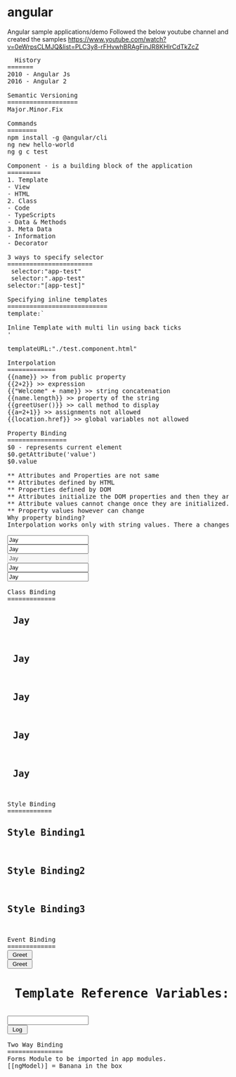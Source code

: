 # angular
Angular sample applications/demo
Followed the below youtube channel and created the samples
https://www.youtube.com/watch?v=0eWrpsCLMJQ&list=PLC3y8-rFHvwhBRAgFinJR8KHIrCdTkZcZ

<PRE>
  History
=======
2010 - Angular Js
2016 - Angular 2

Semantic Versioning
===================
Major.Minor.Fix

Commands
========
npm install -g @angular/cli
ng new hello-world
ng g c test

Component - is a building block of the application
=========
1. Template
- View
- HTML
2. Class
- Code
- TypeScripts
- Data & Methods
3. Meta Data
- Information
- Decorator

3 ways to specify selector
=======================
<app-test"></app-test> selector:"app-test"
<div class=".app-test"></div> selector:".app-test"
<div app-test></div>selector:"[app-test]"

Specifying inline templates
===========================
template:`<div>
Inline Template with multi lin using back ticks
</div>'

templateURL:"./test.component.html"

Interpolation
=============
{{name}} >> from public property
{{2+2}} >> expression
{{"Welcome" + name}} >> string concatenation
{{name.length}} >> property of the string
{{greetUser()}} >> call method to display
{{a=2+1}} >> assignments not allowed
{{location.href}} >> global variables not allowed

Property Binding
================
$0 - represents current element
$0.getAttribute('value')
$0.value

** Attributes and Properties are not same
** Attributes defined by HTML
** Properties defined by DOM
** Attributes initialize the DOM properties and then they are done. 
** Attribute values cannot change once they are initialized.
** Property values however can change
Why property binding?
Interpolation works only with string values. There a changes we may need to bind boolean values.

<input [id] = "myId" value="Jay" type="text">
<input id = "{{myId}}" value="Jay" type="text">
<input disabled="false" id = "{{myId}}" value="Jay" type="text">
<input [disabled]="isDisabled" id = "{{myId}}" value="Jay" type="text">
<input bind-disabled="isDisabled" id = "{{myId}}" value="Jay" type="text">

Class Binding
=============
<h2 class="text-success"> Jay</h2>
<h2 [class]="successClass"> Jay</h2>
<h2 class="text-special" [class]="successClass"> Jay</h2>
<h2 [class.text-danger]="hasError" > Jay</h2>
<h2 [ngClass]="messageClasses"> Jay</h2>

Style Binding
============
<h2 [style.color]="hasError ? 'red' : 'green'">Style Binding1</h2>
<h2 [style.color]="highlightColor">Style Binding2</h2>
<h2 [ngStyle]="titleStyles">Style Binding3</h2>

Event Binding
=============
<Button (click) ="onClick($event)"> Greet </Button>
<Button (click) ="greeting='Welcome Jay'"> Greet </Button>
<h1> Template Reference Variables: </h1>
<input #myInput type="text">
<Button (click) ="logMessage(myInput.value)"> Log </Button>

Two Way Binding
===============
Forms Module to be imported in app modules.
[[ngModel)] = Banana in the box

</PRE>

